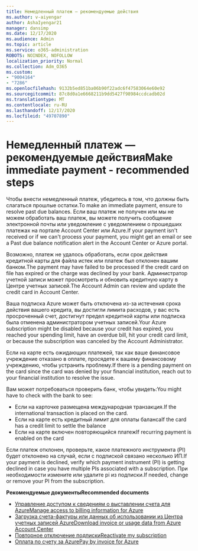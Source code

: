 ```yaml
---
title: Немедленный платеж — рекомендуемые действия
ms.author: v-aiyengar
author: AshaIyengar21
manager: dansimp
ms.date: 12/17/2020
ms.audience: Admin
ms.topic: article
ms.service: o365-administration
ROBOTS: NOINDEX, NOFOLLOW
localization_priority: Normal
ms.collection: Adm_O365
ms.custom:
- "9004164"
- "7286"
ms.openlocfilehash: 9132b5ed851ba06b90f22adc6f47583064e60e92
ms.sourcegitcommit: 87c8d0a1e6668211b9dd5427f98984ccdcadb02d
ms.translationtype: MT
ms.contentlocale: ru-RU
ms.lasthandoff: 12/17/2020
ms.locfileid: "49707890"
---
```

# <a name="make-immediate-payment---recommended-steps"></a><span data-ttu-id="66be0-102">Немедленный платеж — рекомендуемые действия</span><span class="sxs-lookup"><span data-stu-id="66be0-102">Make immediate payment - recommended steps</span></span>

<span data-ttu-id="66be0-103">Чтобы внести немедленный платеж, убедитесь в том, что должны быть слагаться прошлые остатки.</span><span class="sxs-lookup"><span data-stu-id="66be0-103">To make an immediate payment, ensure to resolve past due balances.</span></span> <span data-ttu-id="66be0-104">Если ваш платеж не получен или мы не можем обработать ваш платеж, вы можете получить сообщение электронной почты или уведомление с уведомлением о прошедших платежах на портале Account Center или Azure.</span><span class="sxs-lookup"><span data-stu-id="66be0-104">If your payment isn't received or if we can't process your payment, you might get an email or see a Past due balance notification alert in the Account Center or Azure portal.</span></span> 

<span data-ttu-id="66be0-105">Возможно, платеж не удалось обработать, если срок действия кредитной карты для файла истек или платеж был отклонен вашим банком.</span><span class="sxs-lookup"><span data-stu-id="66be0-105">The payment may have failed to be processed if the credit card on file has expired or the charge was declined by your bank.</span></span> <span data-ttu-id="66be0-106">Администратор учетной записи может просмотреть и обновить кредитную карту в Центре учетных записей.</span><span class="sxs-lookup"><span data-stu-id="66be0-106">The Account Admin can review and update the credit card in Account Center.</span></span> 

<span data-ttu-id="66be0-107">Ваша подписка Azure может быть отключена из-за истечения срока действия вашего кредита, вы достигли лимита расходов, у вас есть просроченный счет, достигнут предел кредитной карты или подписка была отменена администратором учетных записей.</span><span class="sxs-lookup"><span data-stu-id="66be0-107">Your Azure subscription might be disabled because your credit has expired, you reached your spending limit, have an overdue bill, hit your credit card limit, or because the subscription was canceled by the Account Administrator.</span></span>  

<span data-ttu-id="66be0-108">Если на карте есть ожидающих платежей, так как ваше финансовое учреждение отказано в оплате, просядете к вашему финансовому учреждению, чтобы устранить проблему.</span><span class="sxs-lookup"><span data-stu-id="66be0-108">If there is a pending payment on the card since the card was denied by your financial institution, reach out to your financial institution to resolve the issue.</span></span>  

<span data-ttu-id="66be0-109">Вам может потребоваться проверить банк, чтобы увидеть:</span><span class="sxs-lookup"><span data-stu-id="66be0-109">You might have to check with the bank to see:</span></span>

- <span data-ttu-id="66be0-110">Если на карточке размещена международная транзакция.</span><span class="sxs-lookup"><span data-stu-id="66be0-110">If the international transaction is placed on the card.</span></span> 
- <span data-ttu-id="66be0-111">Если на карте есть кредитный лимит для оплаты баланса</span><span class="sxs-lookup"><span data-stu-id="66be0-111">If the card has a credit limit to settle the balance</span></span> 
- <span data-ttu-id="66be0-112">Если на карте включен повторяющийся платеж</span><span class="sxs-lookup"><span data-stu-id="66be0-112">If recurring payment is enabled on the card</span></span> 

<span data-ttu-id="66be0-113">Если платеж отклонен, проверьте, какое платежного инструмента (PI) будет отклонено на случай, если с подпиской связано несколько ИП.</span><span class="sxs-lookup"><span data-stu-id="66be0-113">If your payment is declined, verify which payment instrument (PI) is getting declined in case you have multiple PIs associated with a subscription.</span></span> <span data-ttu-id="66be0-114">При необходимости измените или удалите pi из подписки.</span><span class="sxs-lookup"><span data-stu-id="66be0-114">If needed, change or remove your PI from the subscription.</span></span> 

<span data-ttu-id="66be0-115">**Рекомендуемые документы**</span><span class="sxs-lookup"><span data-stu-id="66be0-115">**Recommended documents**</span></span> 

- [<span data-ttu-id="66be0-116">Управление доступом к сведениям о выставлении счета для Azure</span><span class="sxs-lookup"><span data-stu-id="66be0-116">Manage access to billing information for Azure</span></span>](https://docs.microsoft.com/azure/billing/billing-manage-access?WT.mc_id=Portal-Microsoft_Azure_Support)
- [<span data-ttu-id="66be0-117">Загрузка счета-фактуры или данных об использовании из Центра учетных записей Azure</span><span class="sxs-lookup"><span data-stu-id="66be0-117">Download invoice or usage data from Azure Account Center</span></span>](https://docs.microsoft.com/azure/billing/billing-download-azure-invoice-daily-usage-date?WT.mc_id=Portal-Microsoft_Azure_Support)
- [<span data-ttu-id="66be0-118">Повторное отключение подписки</span><span class="sxs-lookup"><span data-stu-id="66be0-118">Reactivate my subscription</span></span>](https://docs.microsoft.com/azure/billing/billing-subscription-become-disable?WT.mc_id=Portal-Microsoft_Azure_Support)
- [<span data-ttu-id="66be0-119">Оплата по счету за Azure</span><span class="sxs-lookup"><span data-stu-id="66be0-119">Pay by invoice for Azure</span></span>](https://docs.microsoft.com/azure/cost-management-billing/manage/pay-by-invoice) 